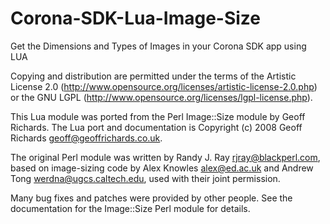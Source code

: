 Corona-SDK-Lua-Image-Size
=========================

Get the Dimensions and Types of Images in your Corona SDK app using LUA


Copying and distribution are permitted under the terms of the Artistic
License 2.0 (http://www.opensource.org/licenses/artistic-license-2.0.php) or
the GNU LGPL (http://www.opensource.org/licenses/lgpl-license.php).

This Lua module was ported from the Perl Image::Size module by
Geoff Richards.  The Lua port and documentation is Copyright (c) 2008
Geoff Richards <geoff@geoffrichards.co.uk>.

The original Perl module was written by Randy J. Ray
<rjray@blackperl.com>, based on image-sizing code by Alex Knowles
<alex@ed.ac.uk> and Andrew Tong <werdna@ugcs.caltech.edu>,
used with their joint permission.

Many bug fixes and patches were provided by other people.  See the
documentation for the Image::Size Perl module for details.
